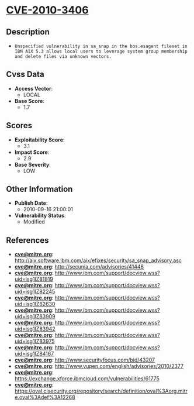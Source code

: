 
# [CVE-2010-3406](http://aix.software.ibm.com/aix/efixes/security/sa_snap_advisory.asc)

## Description

- `Unspecified vulnerability in sa_snap in the bos.esagent fileset in IBM AIX 5.3 allows local users to leverage system group membership and delete files via unknown vectors.`

## Cvss Data

- **Access Vector**:
  - LOCAL
- **Base Score**:
  - 1.7

## Scores

- **Exploitability Score**:
  - 3.1
- **Impact Score**:
  - 2.9
- **Base Severity**:
  - LOW

## Other Information

- **Publish Date**:
  - 2010-09-16 21:00:01
- **Vulnerability Status**:
  - Modified

## References

- **cve@mitre.org**: http://aix.software.ibm.com/aix/efixes/security/sa_snap_advisory.asc
- **cve@mitre.org**: http://secunia.com/advisories/41446
- **cve@mitre.org**: http://www.ibm.com/support/docview.wss?uid=isg1IZ81819
- **cve@mitre.org**: http://www.ibm.com/support/docview.wss?uid=isg1IZ82245
- **cve@mitre.org**: http://www.ibm.com/support/docview.wss?uid=isg1IZ82630
- **cve@mitre.org**: http://www.ibm.com/support/docview.wss?uid=isg1IZ83909
- **cve@mitre.org**: http://www.ibm.com/support/docview.wss?uid=isg1IZ83942
- **cve@mitre.org**: http://www.ibm.com/support/docview.wss?uid=isg1IZ83975
- **cve@mitre.org**: http://www.ibm.com/support/docview.wss?uid=isg1IZ84167
- **cve@mitre.org**: http://www.securityfocus.com/bid/43207
- **cve@mitre.org**: http://www.vupen.com/english/advisories/2010/2377
- **cve@mitre.org**: https://exchange.xforce.ibmcloud.com/vulnerabilities/61775
- **cve@mitre.org**: https://oval.cisecurity.org/repository/search/definition/oval%3Aorg.mitre.oval%3Adef%3A12268
